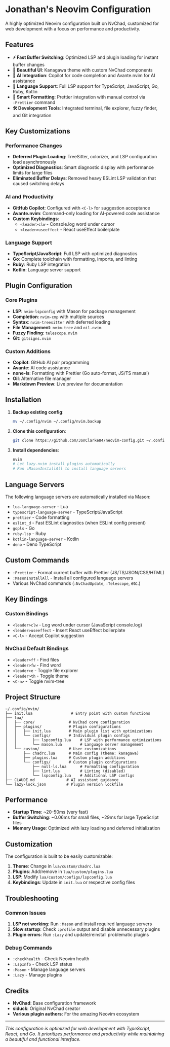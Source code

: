 # Jonathan's Neovim Configuration

A highly optimized Neovim configuration built on NvChad, customized for web development with a focus on performance and productivity.

## Features

- **⚡ Fast Buffer Switching**: Optimized LSP and plugin loading for instant buffer changes
- **🎨 Beautiful UI**: Kanagawa theme with custom NvChad components
- **🤖 AI Integration**: Copilot for code completion and Avante.nvim for AI assistance
- **📝 Language Support**: Full LSP support for TypeScript, JavaScript, Go, Ruby, Kotlin
- **🔧 Smart Formatting**: Prettier integration with manual control via `:Prettier` command
- **🛠️ Development Tools**: Integrated terminal, file explorer, fuzzy finder, and Git integration

## Key Customizations

### Performance Changes
- **Deferred Plugin Loading**: TreeSitter, colorizer, and LSP configuration load asynchronously
- **Optimized Diagnostics**: Smart diagnostic display with performance limits for large files
- **Eliminated Buffer Delays**: Removed heavy ESLint LSP validation that caused switching delays

### AI and Productivity
- **GitHub Copilot**: Configured with `<C-l>` for suggestion acceptance
- **Avante.nvim**: Command-only loading for AI-powered code assistance
- **Custom Keybindings**: 
  - `<leader>clw` - Console.log word under cursor
  - `<leader>useeffect` - React useEffect boilerplate

### Language Support
- **TypeScript/JavaScript**: Full LSP with optimized diagnostics
- **Go**: Complete toolchain with formatting, imports, and linting
- **Ruby**: Ruby LSP integration
- **Kotlin**: Language server support

## Plugin Configuration

### Core Plugins
- **LSP**: `nvim-lspconfig` with Mason for package management
- **Completion**: `nvim-cmp` with multiple sources
- **Syntax**: `nvim-treesitter` with deferred loading
- **File Management**: `nvim-tree` and `oil.nvim`
- **Fuzzy Finding**: `telescope.nvim`
- **Git**: `gitsigns.nvim`

### Custom Additions
- **Copilot**: GitHub AI pair programming
- **Avante**: AI code assistance
- **none-ls**: Formatting with Prettier (Go auto-format, JS/TS manual)
- **Oil**: Alternative file manager
- **Markdown Preview**: Live preview for documentation

## Installation

1. **Backup existing config**:
   ```bash
   mv ~/.config/nvim ~/.config/nvim.backup
   ```

2. **Clone this configuration**:
   ```bash
   git clone https://github.com/JonClarke84/neovim-config.git ~/.config/nvim
   ```

3. **Install dependencies**:
   ```bash
   nvim
   # Let lazy.nvim install plugins automatically
   # Run :MasonInstallAll to install language servers
   ```

## Language Servers

The following language servers are automatically installed via Mason:

- `lua-language-server` - Lua
- `typescript-language-server` - TypeScript/JavaScript
- `prettier` - Code formatting
- `eslint_d` - Fast ESLint diagnostics (when ESLint config present)
- `gopls` - Go
- `ruby-lsp` - Ruby
- `kotlin-language-server` - Kotlin
- `deno` - Deno TypeScript

## Custom Commands

- `:Prettier` - Format current buffer with Prettier (JS/TS/JSON/CSS/HTML)
- `:MasonInstallAll` - Install all configured language servers
- Various NvChad commands (`:NvChadUpdate`, `:Telescope`, etc.)

## Key Bindings

### Custom Bindings
- `<leader>clw` - Log word under cursor (JavaScript console.log)
- `<leader>useeffect` - Insert React useEffect boilerplate
- `<C-l>` - Accept Copilot suggestion

### NvChad Default Bindings
- `<leader>ff` - Find files
- `<leader>fw` - Find word
- `<leader>e` - Toggle file explorer
- `<leader>th` - Toggle theme
- `<C-n>` - Toggle nvim-tree

## Project Structure

```
~/.config/nvim/
├── init.lua                 # Entry point with custom functions
├── lua/
│   ├── core/               # NvChad core configuration
│   ├── plugins/            # Plugin configurations
│   │   ├── init.lua        # Main plugin list with optimizations
│   │   └── configs/        # Individual plugin configs
│   │       ├── lspconfig.lua    # LSP with performance optimizations
│   │       └── mason.lua        # Language server management
│   └── custom/             # User customizations
│       ├── chadrc.lua      # Main config (theme: kanagawa)
│       ├── plugins.lua     # Custom plugin additions
│       └── configs/        # Custom plugin configurations
│           ├── null-ls.lua      # Formatting configuration
│           ├── lint.lua         # Linting (disabled)
│           └── lspconfig.lua    # Additional LSP configs
├── CLAUDE.md              # AI assistant guidance
└── lazy-lock.json         # Plugin version lockfile
```

## Performance

- **Startup Time**: ~20-50ms (very fast)
- **Buffer Switching**: ~0.06ms for small files, ~29ms for large TypeScript files
- **Memory Usage**: Optimized with lazy loading and deferred initialization

## Customization

The configuration is built to be easily customizable:

1. **Theme**: Change in `lua/custom/chadrc.lua`
2. **Plugins**: Add/remove in `lua/custom/plugins.lua`
3. **LSP**: Modify `lua/custom/configs/lspconfig.lua`
4. **Keybindings**: Update in `init.lua` or respective config files

## Troubleshooting

### Common Issues

1. **LSP not working**: Run `:Mason` and install required language servers
2. **Slow startup**: Check `:profile` output and disable unnecessary plugins
3. **Plugin errors**: Run `:Lazy` and update/reinstall problematic plugins

### Debug Commands

- `:checkhealth` - Check Neovim health
- `:LspInfo` - Check LSP status
- `:Mason` - Manage language servers
- `:Lazy` - Manage plugins

## Credits

- **NvChad**: Base configuration framework
- **siduck**: Original NvChad creator
- **Various plugin authors**: For the amazing Neovim ecosystem

---

*This configuration is optimized for web development with TypeScript, React, and Go. It prioritizes performance and productivity while maintaining a beautiful and functional interface.*